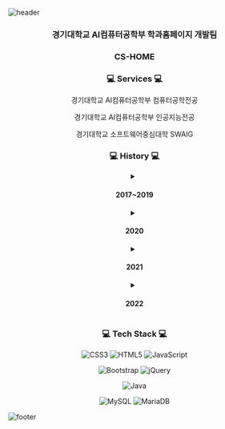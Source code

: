 ![header](https://capsule-render.vercel.app/api?type=waving&&color=gradient&height=100&section=header&fontSize=90)

<div align = "center">
    <h3>경기대학교 AI컴퓨터공학부 학과홈페이지 개발팀</h3>
    <h3>CS-HOME</h3>

   

<h3>💻 Services 💻</h3>

경기대학교 AI컴퓨터공학부 컴퓨터공학전공

경기대학교 AI컴퓨터공학부 인공지능전공

경기대학교 소프트웨어중심대학 SWAIG
    
    
<h3>💻 History 💻</h3>

<details>
    <summary><h4> 2017~2019 </h4></summary>
ㅇㅇ
</details>

<details>
    <summary><h4> 2020 </h4></summary>
    
ㅇㅇ
</details>    
    
<details>
    <summary><h4> 2021 </h4></summary>
    
ㅇㅇ
</details>    


<details>
    <summary><h4> 2022 </h4></summary>
    
ㅇㅇ
    
</details>   

    
    
    
    
<h3>💻 Tech Stack 💻</h3>
    
![CSS3](https://img.shields.io/badge/css3-%231572B6.svg?style=for-the-badge&logo=css3&logoColor=white) ![HTML5](https://img.shields.io/badge/html5-%23E34F26.svg?style=for-the-badge&logo=html5&logoColor=white) ![JavaScript](https://img.shields.io/badge/javascript-%23323330.svg?style=for-the-badge&logo=javascript&logoColor=%23F7DF1E)
    
![Bootstrap](https://img.shields.io/badge/bootstrap-%23563D7C.svg?style=for-the-badge&logo=bootstrap&logoColor=white) ![jQuery](https://img.shields.io/badge/jquery-%230769AD.svg?style=for-the-badge&logo=jquery&logoColor=white)
    
![Java](https://img.shields.io/badge/java-%23ED8B00.svg?style=for-the-badge&logo=java&logoColor=white)

![MySQL](https://img.shields.io/badge/mysql-%2300f.svg?style=for-the-badge&logo=mysql&logoColor=white) ![MariaDB](https://img.shields.io/badge/MariaDB-003545?style=for-the-badge&logo=mariadb&logoColor=white)

</div>

    
![footer](https://capsule-render.vercel.app/api?type=waving&&color=gradient&height=100&section=footer&fontSize=90)
